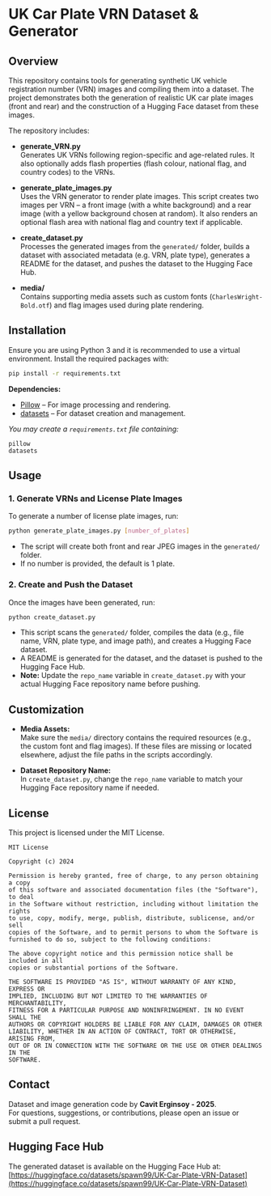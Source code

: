 # UK Car Plate VRN Dataset & Generator

## Overview

This repository contains tools for generating synthetic UK vehicle registration number (VRN) images and compiling them into a dataset. The project demonstrates both the generation of realistic UK car plate images (front and rear) and the construction of a Hugging Face dataset from these images.

The repository includes:

- **generate_VRN.py**  
  Generates UK VRNs following region-specific and age-related rules. It also optionally adds flash properties (flash colour, national flag, and country codes) to the VRNs.

- **generate_plate_images.py**  
  Uses the VRN generator to render plate images. This script creates two images per VRN – a front image (with a white background) and a rear image (with a yellow background chosen at random). It also renders an optional flash area with national flag and country text if applicable.

- **create_dataset.py**  
  Processes the generated images from the `generated/` folder, builds a dataset with associated metadata (e.g. VRN, plate type), generates a README for the dataset, and pushes the dataset to the Hugging Face Hub.

- **media/**  
  Contains supporting media assets such as custom fonts (`CharlesWright-Bold.otf`) and flag images used during plate rendering.

## Installation

Ensure you are using Python 3 and it is recommended to use a virtual environment. Install the required packages with:

```bash
pip install -r requirements.txt
```

**Dependencies:**

- [Pillow](https://python-pillow.org/) – For image processing and rendering.
- [datasets](https://github.com/huggingface/datasets) – For dataset creation and management.

*You may create a `requirements.txt` file containing:*
```
pillow
datasets
```

## Usage

### 1. Generate VRNs and License Plate Images

To generate a number of license plate images, run:

```bash
python generate_plate_images.py [number_of_plates]
```

- The script will create both front and rear JPEG images in the `generated/` folder.
- If no number is provided, the default is 1 plate.

### 2. Create and Push the Dataset

Once the images have been generated, run:

```bash
python create_dataset.py
```

- This script scans the `generated/` folder, compiles the data (e.g., file name, VRN, plate type, and image path), and creates a Hugging Face dataset.
- A README is generated for the dataset, and the dataset is pushed to the Hugging Face Hub.  
- **Note:** Update the `repo_name` variable in `create_dataset.py` with your actual Hugging Face repository name before pushing.

## Customization

- **Media Assets:**  
  Make sure the `media/` directory contains the required resources (e.g., the custom font and flag images). If these files are missing or located elsewhere, adjust the file paths in the scripts accordingly.

- **Dataset Repository Name:**  
  In `create_dataset.py`, change the `repo_name` variable to match your Hugging Face repository name if needed.

## License

This project is licensed under the MIT License.

```
MIT License

Copyright (c) 2024

Permission is hereby granted, free of charge, to any person obtaining a copy
of this software and associated documentation files (the "Software"), to deal
in the Software without restriction, including without limitation the rights
to use, copy, modify, merge, publish, distribute, sublicense, and/or sell
copies of the Software, and to permit persons to whom the Software is
furnished to do so, subject to the following conditions:

The above copyright notice and this permission notice shall be included in all
copies or substantial portions of the Software.

THE SOFTWARE IS PROVIDED "AS IS", WITHOUT WARRANTY OF ANY KIND, EXPRESS OR
IMPLIED, INCLUDING BUT NOT LIMITED TO THE WARRANTIES OF MERCHANTABILITY,
FITNESS FOR A PARTICULAR PURPOSE AND NONINFRINGEMENT. IN NO EVENT SHALL THE
AUTHORS OR COPYRIGHT HOLDERS BE LIABLE FOR ANY CLAIM, DAMAGES OR OTHER
LIABILITY, WHETHER IN AN ACTION OF CONTRACT, TORT OR OTHERWISE, ARISING FROM,
OUT OF OR IN CONNECTION WITH THE SOFTWARE OR THE USE OR OTHER DEALINGS IN THE
SOFTWARE.
```

## Contact

Dataset and image generation code by **Cavit Erginsoy - 2025**.  
For questions, suggestions, or contributions, please open an issue or submit a pull request.

## Hugging Face Hub

The generated dataset is available on the Hugging Face Hub at:  
[https://huggingface.co/datasets/spawn99/UK-Car-Plate-VRN-Dataset](https://huggingface.co/datasets/spawn99/UK-Car-Plate-VRN-Dataset)